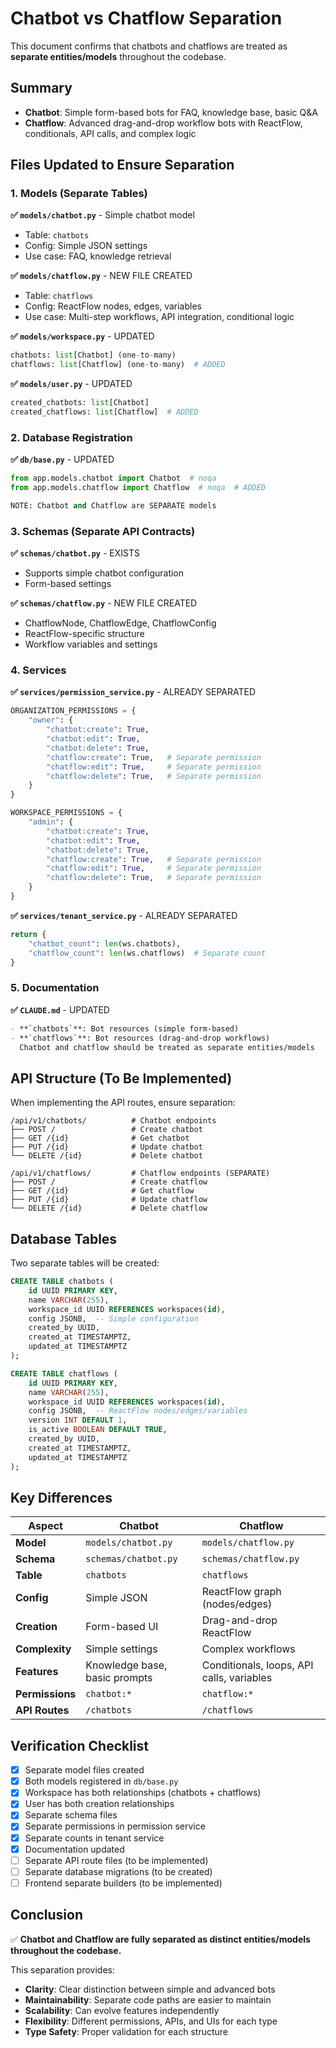 # Chatbot vs Chatflow Separation

This document confirms that chatbots and chatflows are treated as **separate entities/models** throughout the codebase.

## Summary

- **Chatbot**: Simple form-based bots for FAQ, knowledge base, basic Q&A
- **Chatflow**: Advanced drag-and-drop workflow bots with ReactFlow, conditionals, API calls, and complex logic

## Files Updated to Ensure Separation

### 1. Models (Separate Tables)

**✅ `models/chatbot.py`** - Simple chatbot model
- Table: `chatbots`
- Config: Simple JSON settings
- Use case: FAQ, knowledge retrieval

**✅ `models/chatflow.py`** - NEW FILE CREATED
- Table: `chatflows`
- Config: ReactFlow nodes, edges, variables
- Use case: Multi-step workflows, API integration, conditional logic

**✅ `models/workspace.py`** - UPDATED
```python
chatbots: list[Chatbot] (one-to-many)
chatflows: list[Chatflow] (one-to-many)  # ADDED
```

**✅ `models/user.py`** - UPDATED
```python
created_chatbots: list[Chatbot]
created_chatflows: list[Chatflow]  # ADDED
```

### 2. Database Registration

**✅ `db/base.py`** - UPDATED
```python
from app.models.chatbot import Chatbot  # noqa
from app.models.chatflow import Chatflow  # noqa  # ADDED

NOTE: Chatbot and Chatflow are SEPARATE models
```

### 3. Schemas (Separate API Contracts)

**✅ `schemas/chatbot.py`** - EXISTS
- Supports simple chatbot configuration
- Form-based settings

**✅ `schemas/chatflow.py`** - NEW FILE CREATED
- ChatflowNode, ChatflowEdge, ChatflowConfig
- ReactFlow-specific structure
- Workflow variables and settings

### 4. Services

**✅ `services/permission_service.py`** - ALREADY SEPARATED
```python
ORGANIZATION_PERMISSIONS = {
    "owner": {
        "chatbot:create": True,
        "chatbot:edit": True,
        "chatbot:delete": True,
        "chatflow:create": True,   # Separate permission
        "chatflow:edit": True,     # Separate permission
        "chatflow:delete": True,   # Separate permission
    }
}

WORKSPACE_PERMISSIONS = {
    "admin": {
        "chatbot:create": True,
        "chatbot:edit": True,
        "chatbot:delete": True,
        "chatflow:create": True,   # Separate permission
        "chatflow:edit": True,     # Separate permission
        "chatflow:delete": True,   # Separate permission
    }
}
```

**✅ `services/tenant_service.py`** - ALREADY SEPARATED
```python
return {
    "chatbot_count": len(ws.chatbots),
    "chatflow_count": len(ws.chatflows)  # Separate count
}
```

### 5. Documentation

**✅ `CLAUDE.md`** - UPDATED
```markdown
- **`chatbots`**: Bot resources (simple form-based)
- **`chatflows`**: Bot resources (drag-and-drop workflows)
  Chatbot and chatflow should be treated as separate entities/models
```

## API Structure (To Be Implemented)

When implementing the API routes, ensure separation:

```
/api/v1/chatbots/          # Chatbot endpoints
├── POST /                 # Create chatbot
├── GET /{id}              # Get chatbot
├── PUT /{id}              # Update chatbot
└── DELETE /{id}           # Delete chatbot

/api/v1/chatflows/         # Chatflow endpoints (SEPARATE)
├── POST /                 # Create chatflow
├── GET /{id}              # Get chatflow
├── PUT /{id}              # Update chatflow
└── DELETE /{id}           # Delete chatflow
```

## Database Tables

Two separate tables will be created:

```sql
CREATE TABLE chatbots (
    id UUID PRIMARY KEY,
    name VARCHAR(255),
    workspace_id UUID REFERENCES workspaces(id),
    config JSONB,  -- Simple configuration
    created_by UUID,
    created_at TIMESTAMPTZ,
    updated_at TIMESTAMPTZ
);

CREATE TABLE chatflows (
    id UUID PRIMARY KEY,
    name VARCHAR(255),
    workspace_id UUID REFERENCES workspaces(id),
    config JSONB,  -- ReactFlow nodes/edges/variables
    version INT DEFAULT 1,
    is_active BOOLEAN DEFAULT TRUE,
    created_by UUID,
    created_at TIMESTAMPTZ,
    updated_at TIMESTAMPTZ
);
```

## Key Differences

| Aspect | Chatbot | Chatflow |
|--------|---------|----------|
| **Model** | `models/chatbot.py` | `models/chatflow.py` |
| **Schema** | `schemas/chatbot.py` | `schemas/chatflow.py` |
| **Table** | `chatbots` | `chatflows` |
| **Config** | Simple JSON | ReactFlow graph (nodes/edges) |
| **Creation** | Form-based UI | Drag-and-drop ReactFlow |
| **Complexity** | Simple settings | Complex workflows |
| **Features** | Knowledge base, basic prompts | Conditionals, loops, API calls, variables |
| **Permissions** | `chatbot:*` | `chatflow:*` |
| **API Routes** | `/chatbots` | `/chatflows` |

## Verification Checklist

- [x] Separate model files created
- [x] Both models registered in `db/base.py`
- [x] Workspace has both relationships (chatbots + chatflows)
- [x] User has both creation relationships
- [x] Separate schema files
- [x] Separate permissions in permission service
- [x] Separate counts in tenant service
- [x] Documentation updated
- [ ] Separate API route files (to be implemented)
- [ ] Separate database migrations (to be created)
- [ ] Frontend separate builders (to be implemented)

## Conclusion

✅ **Chatbot and Chatflow are fully separated as distinct entities/models throughout the codebase.**

This separation provides:
- **Clarity**: Clear distinction between simple and advanced bots
- **Maintainability**: Separate code paths are easier to maintain
- **Scalability**: Can evolve features independently
- **Flexibility**: Different permissions, APIs, and UIs for each type
- **Type Safety**: Proper validation for each structure

